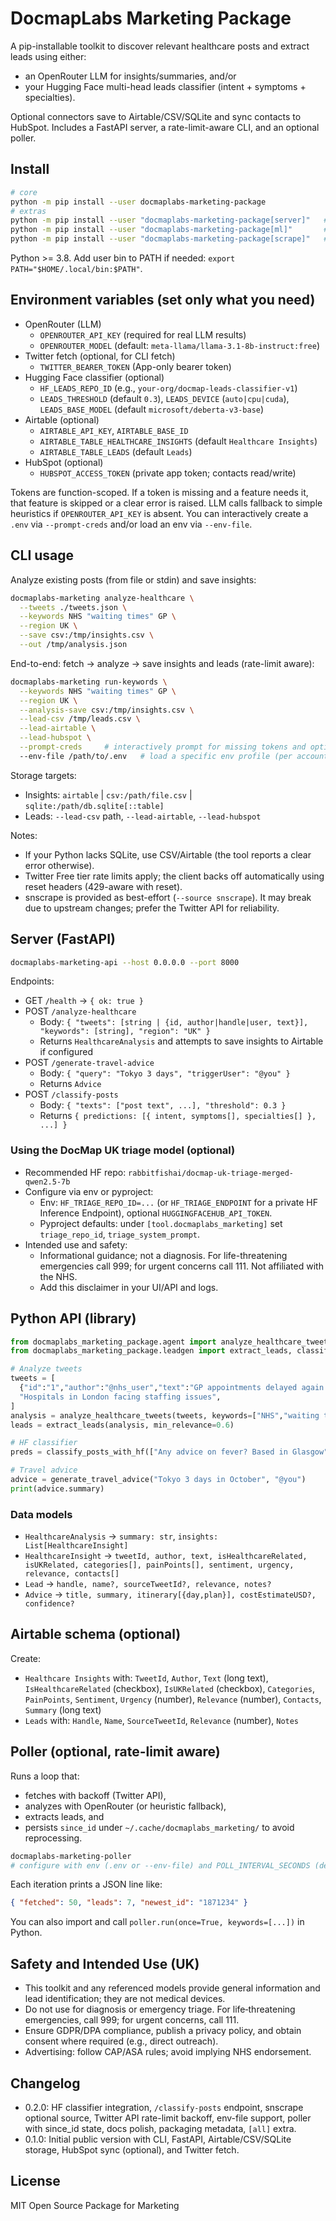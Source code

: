 # DocmapLabs Marketing Package

A pip-installable toolkit to discover relevant healthcare posts and extract leads using either:
- an OpenRouter LLM for insights/summaries, and/or
- your Hugging Face multi-head leads classifier (intent + symptoms + specialties).

Optional connectors save to Airtable/CSV/SQLite and sync contacts to HubSpot. Includes a FastAPI server, a rate-limit-aware CLI, and an optional poller.

## Install

```bash
# core
python -m pip install --user docmaplabs-marketing-package
# extras
python -m pip install --user "docmaplabs-marketing-package[server]"   # FastAPI
python -m pip install --user "docmaplabs-marketing-package[ml]"       # HF model inference
python -m pip install --user "docmaplabs-marketing-package[scrape]"   # snscrape (optional)
```

Python >= 3.8. Add user bin to PATH if needed: `export PATH="$HOME/.local/bin:$PATH"`.

## Environment variables (set only what you need)

- OpenRouter (LLM)
  - `OPENROUTER_API_KEY` (required for real LLM results)
  - `OPENROUTER_MODEL` (default: `meta-llama/llama-3.1-8b-instruct:free`)
- Twitter fetch (optional, for CLI fetch)
  - `TWITTER_BEARER_TOKEN` (App-only bearer token)
- Hugging Face classifier (optional)
  - `HF_LEADS_REPO_ID` (e.g., `your-org/docmap-leads-classifier-v1`)
  - `LEADS_THRESHOLD` (default `0.3`), `LEADS_DEVICE` (`auto|cpu|cuda`), `LEADS_BASE_MODEL` (default `microsoft/deberta-v3-base`)
- Airtable (optional)
  - `AIRTABLE_API_KEY`, `AIRTABLE_BASE_ID`
  - `AIRTABLE_TABLE_HEALTHCARE_INSIGHTS` (default `Healthcare Insights`)
  - `AIRTABLE_TABLE_LEADS` (default `Leads`)
- HubSpot (optional)
  - `HUBSPOT_ACCESS_TOKEN` (private app token; contacts read/write)

Tokens are function-scoped. If a token is missing and a feature needs it, that feature is skipped or a clear error is raised. LLM calls fallback to simple heuristics if `OPENROUTER_API_KEY` is absent. You can interactively create a `.env` via `--prompt-creds` and/or load an env via `--env-file`.

## CLI usage

Analyze existing posts (from file or stdin) and save insights:
```bash
docmaplabs-marketing analyze-healthcare \
  --tweets ./tweets.json \
  --keywords NHS "waiting times" GP \
  --region UK \
  --save csv:/tmp/insights.csv \
  --out /tmp/analysis.json
```

End-to-end: fetch → analyze → save insights and leads (rate-limit aware):
```bash
docmaplabs-marketing run-keywords \
  --keywords NHS "waiting times" GP \
  --region UK \
  --analysis-save csv:/tmp/insights.csv \
  --lead-csv /tmp/leads.csv \
  --lead-airtable \
  --lead-hubspot \
  --prompt-creds     # interactively prompt for missing tokens and optionally save to ~/.docmaplabs_marketing/.env
  --env-file /path/to/.env   # load a specific env profile (per account/workspace)
```

Storage targets:
- Insights: `airtable` | `csv:/path/file.csv` | `sqlite:/path/db.sqlite[::table]`
- Leads: `--lead-csv` path, `--lead-airtable`, `--lead-hubspot`

Notes:
- If your Python lacks SQLite, use CSV/Airtable (the tool reports a clear error otherwise).
- Twitter Free tier rate limits apply; the client backs off automatically using reset headers (429-aware with reset).
- snscrape is provided as best-effort (`--source snscrape`). It may break due to upstream changes; prefer the Twitter API for reliability.

## Server (FastAPI)

```bash
docmaplabs-marketing-api --host 0.0.0.0 --port 8000
```

Endpoints:
- GET `/health` → `{ ok: true }`
- POST `/analyze-healthcare`
  - Body: `{ "tweets": [string | {id, author|handle|user, text}], "keywords": [string], "region": "UK" }`
  - Returns `HealthcareAnalysis` and attempts to save insights to Airtable if configured
- POST `/generate-travel-advice`
  - Body: `{ "query": "Tokyo 3 days", "triggerUser": "@you" }`
  - Returns `Advice`
- POST `/classify-posts`
  - Body: `{ "texts": ["post text", ...], "threshold": 0.3 }`
  - Returns `{ predictions: [{ intent, symptoms[], specialties[] }, ...] }`

### Using the DocMap UK triage model (optional)
- Recommended HF repo: `rabbitfishai/docmap-uk-triage-merged-qwen2.5-7b`
- Configure via env or pyproject:
  - Env: `HF_TRIAGE_REPO_ID=...` (or `HF_TRIAGE_ENDPOINT` for a private HF Inference Endpoint), optional `HUGGINGFACEHUB_API_TOKEN`.
  - Pyproject defaults: under `[tool.docmaplabs_marketing]` set `triage_repo_id`, `triage_system_prompt`.
- Intended use and safety:
  - Informational guidance; not a diagnosis. For life-threatening emergencies call 999; for urgent concerns call 111. Not affiliated with the NHS.
  - Add this disclaimer in your UI/API and logs.

## Python API (library)

```python
from docmaplabs_marketing_package.agent import analyze_healthcare_tweets, generate_travel_advice
from docmaplabs_marketing_package.leadgen import extract_leads, classify_posts_with_hf

# Analyze tweets
tweets = [
  {"id":"1","author":"@nhs_user","text":"GP appointments delayed again."},
  "Hospitals in London facing staffing issues",
]
analysis = analyze_healthcare_tweets(tweets, keywords=["NHS","waiting times"], region="UK")
leads = extract_leads(analysis, min_relevance=0.6)

# HF classifier
preds = classify_posts_with_hf(["Any advice on fever? Based in Glasgow"], threshold=0.3)

# Travel advice
advice = generate_travel_advice("Tokyo 3 days in October", "@you")
print(advice.summary)
```

### Data models
- `HealthcareAnalysis` → `summary: str`, `insights: List[HealthcareInsight]`
- `HealthcareInsight` → `tweetId, author, text, isHealthcareRelated, isUKRelated, categories[], painPoints[], sentiment, urgency, relevance, contacts[]`
- `Lead` → `handle, name?, sourceTweetId?, relevance, notes?`
- `Advice` → `title, summary, itinerary[{day,plan}], costEstimateUSD?, confidence?`

## Airtable schema (optional)

Create:
- `Healthcare Insights` with: `TweetId`, `Author`, `Text` (long text), `IsHealthcareRelated` (checkbox), `IsUKRelated` (checkbox), `Categories`, `PainPoints`, `Sentiment`, `Urgency` (number), `Relevance` (number), `Contacts`, `Summary` (long text)
- `Leads` with: `Handle`, `Name`, `SourceTweetId`, `Relevance` (number), `Notes`

## Poller (optional, rate-limit aware)

Runs a loop that:
- fetches with backoff (Twitter API),
- analyzes with OpenRouter (or heuristic fallback),
- extracts leads, and
- persists `since_id` under `~/.cache/docmaplabs_marketing/` to avoid reprocessing.

```bash
docmaplabs-marketing-poller
# configure with env (.env or --env-file) and POLL_INTERVAL_SECONDS (default 60)
```

Each iteration prints a JSON line like:
```json
{ "fetched": 50, "leads": 7, "newest_id": "1871234" }
```

You can also import and call `poller.run(once=True, keywords=[...])` in Python.

## Safety and Intended Use (UK)
- This toolkit and any referenced models provide general information and lead identification; they are not medical devices.
- Do not use for diagnosis or emergency triage. For life‑threatening emergencies, call 999; for urgent concerns, call 111.
- Ensure GDPR/DPA compliance, publish a privacy policy, and obtain consent where required (e.g., direct outreach).
- Advertising: follow CAP/ASA rules; avoid implying NHS endorsement.

## Changelog
- 0.2.0: HF classifier integration, `/classify-posts` endpoint, snscrape optional source, Twitter API rate-limit backoff, env-file support, poller with since_id state, docs polish, packaging metadata, `[all]` extra.
- 0.1.0: Initial public version with CLI, FastAPI, Airtable/CSV/SQLite storage, HubSpot sync (optional), and Twitter fetch.

## License
MIT
Open Source Package for Marketing
